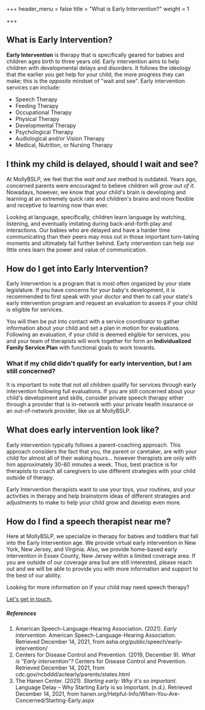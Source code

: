 +++
header_menu = false
title = "What is Early Intervention?"
weight = 1

+++
## What is Early Intervention?

**Early Intervention** is therapy that is specifically geared for babies and children ages birth to three years old. Early intervention aims to help children with developmental delays and disorders. It follows the ideology that the earlier you get help for your child, the more progress they can make; this is the _opposite_ mindset of "wait and see".  Early intervention services can include:

* Speech Therapy
* Feeding Therapy
* Occupational Therapy
* Physical Therapy
* Developmental Therapy
* Psychological Therapy
* Audiological and/or Vision Therapy
* Medical, Nutrition, or Nursing Therapy

## I think my child is delayed, should I wait and see?

At MollyBSLP, we feel that the _wait and see_ method is outdated. Years ago, concerned parents were encouraged to believe children will _grow out of it_. Nowadays, however, we know that your child's brain is developing and learning at an extremely quick rate and children's brains and more flexible and receptive to learning now than ever.

Looking at language, specifically, children learn language by watching, listening, and eventually imitating during back-and-forth play and interactions. Our babies who are delayed and have a harder time communicating than their peers may miss out in those important turn-taking moments and ultimately fall further behind. Early intervention can help our little ones learn the power and value of communication.

## How do I get into Early Intervention?

Early Intervention is a program that is most often organized by your state legislature. If you have concerns for your baby's development, it is recommended to first speak with your doctor and then to call your state's early intervention program and request an evaluation to assess if your child is eligible for services.

You will then be put into contact with a service coordinator to gather information about your child and set a plan in motion for evaluations. Following an evaluation, if your child is deemed eligible for services, you and your team of therapists will work together for form an **Individualized Family Service Plan** with functional goals to work towards.

### What if my child didn't qualify for early intervention, but I am still concerned?

It is important to note that not _all_ children qualify for services through early intervention following full evaluations. If you are still concerned about your child's development and skills, consider private speech therapy either through a provider that is in-network with your private health insurance or an out-of-network provider, like us at MollyBSLP.

## What does early intervention look like?

Early intervention typically follows a parent-coaching approach. This approach considers the fact that you, the parent or caretaker, are with your child for almost all of their waking hours... however therapists are only with him approximately 30-60 minutes a week. Thus, best practice is for therapists to coach all caregivers to use different strategies with your child outside of therapy.

Early Intervention therapists want to use your toys, your routines, and your activities in therapy and help brainstorm ideas of different strategies and adjustments to make to help your child grow and develop even more.

## How do I find a speech therapist near me?

Here at MollyBSLP, we specialize in therapy for babies and toddlers that fall into the Early Intervention age. We provide virtual early intervention in New York, New Jersey, and Virginia. Also, we provide home-based early intervention in Essex County, New Jersey within a limited coverage area. If you are outside of our coverage area but are still interested, please reach out and we will be able to provide you with more information and support to the best of our ability.

Looking for more information on if your child may need speech therapy?

[Let's get in touch. ](/#lets-get-in-touch)

##### References

1. American Speech-Language-Hearing Association. (2021). _Early intervention_. American Speech-Language-Hearing Association. Retrieved December 14, 2021, from asha.org/public/speech/early-intervention/
2. Centers for Disease Control and Prevention. (2019, December 9). _What is "Early intervention"?_ Centers for Disease Control and Prevention. Retrieved December 14, 2021, from cdc.gov/ncbddd/actearly/parents/states.html
3. The Hanen Center. (2021). _Starting early: Why it's so important_. Language Delay – Why Starting Early is so Important. (n.d.). Retrieved December 14, 2021, from hanen.org/Helpful-Info/When-You-Are-Concerned/Starting-Early.aspx